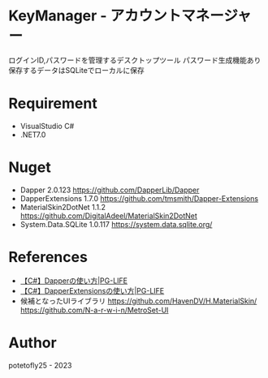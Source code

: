 # KeyManager - アカウントマネージャー

ログインID,パスワードを管理するデスクトップツール
パスワード生成機能あり
保存するデータはSQLiteでローカルに保存

# Requirement

* VisualStudio C#
* .NET7.0


# Nuget

* Dapper 2.0.123  https://github.com/DapperLib/Dapper
* DapperExtensions 1.7.0 https://github.com/tmsmith/Dapper-Extensions
* MaterialSkin2DotNet 1.1.2 https://github.com/DigitalAdeel/MaterialSkin2DotNet
* System.Data.SQLite 1.0.117 https://system.data.sqlite.org/

# References

* [【C#】Dapperの使い方|PG-LIFE](https://pg-life.net/csharp/dapper/)
* [【C#】DapperExtensionsの使い方|PG-LIFE](https://pg-life.net/csharp/dapperextensions/)
* 候補となったUIライブラリ
https://github.com/HavenDV/H.MaterialSkin/
https://github.com/N-a-r-w-i-n/MetroSet-UI


# Author

potetofly25 - 2023
